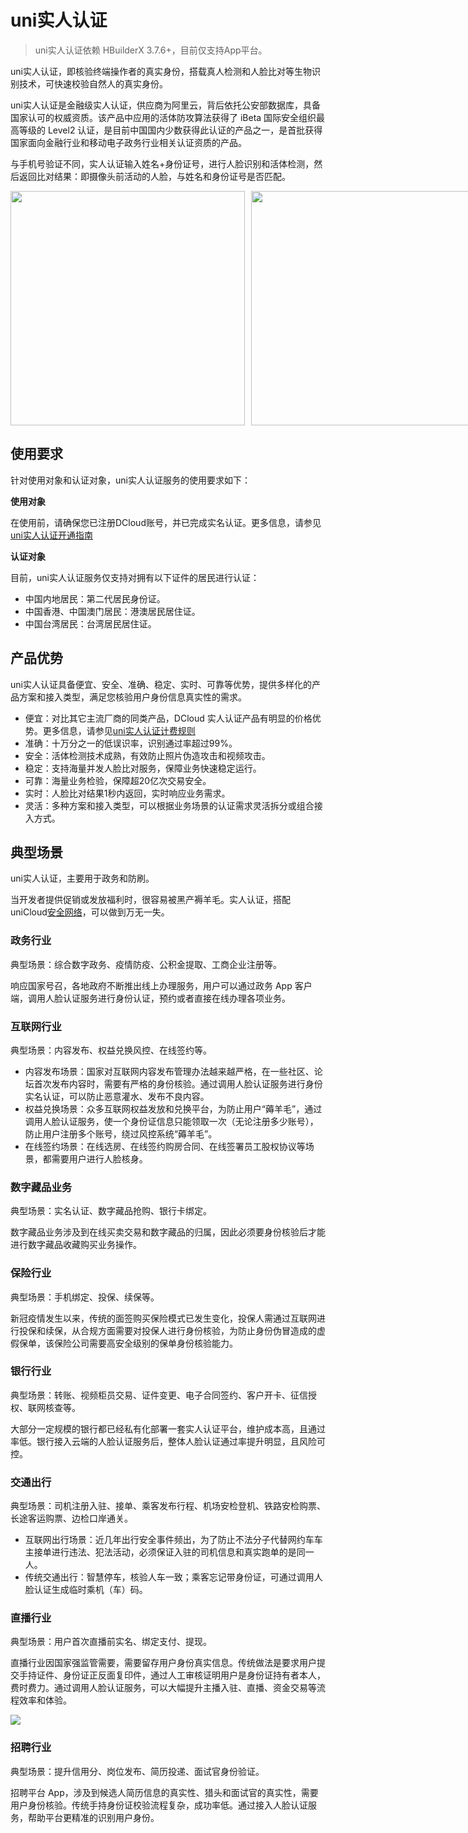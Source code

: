 # uni实人认证

> uni实人认证依赖 HBuilderX 3.7.6+，目前仅支持App平台。

uni实人认证，即核验终端操作者的真实身份，搭载真人检测和人脸比对等生物识别技术，可快速校验自然人的真实身份。

uni实人认证是金融级实人认证，供应商为阿里云，背后依托公安部数据库，具备国家认可的权威资质。该产品中应用的活体防攻算法获得了 iBeta 国际安全组织最高等级的 Level2 认证，是目前中国国内少数获得此认证的产品之一，是首批获得国家面向金融行业和移动电子政务行业相关认证资质的产品。

与手机号验证不同，实人认证输入姓名+身份证号，进行人脸识别和活体检测，然后返回比对结果：即摄像头前活动的人脸，与姓名和身份证号是否匹配。

<div style="display: flex; flex-basis: 10px">
<div style="margin-right: 10px;">
    <img src="https://qiniu-web-assets.dcloud.net.cn/unidoc/zh/202302242042365.jpg" width="375"/>
</div>
<div style="margin-right: 10px;">
    <img src="https://qiniu-web-assets.dcloud.net.cn/unidoc/zh/202302222009563.jpg" width="375"/>
</div>
<div>
    <img src="https://qiniu-web-assets.dcloud.net.cn/unidoc/zh/202302242037107.jpg" width="375" />
</div>
</div>


## 使用要求
针对使用对象和认证对象，uni实人认证服务的使用要求如下：

**使用对象**

在使用前，请确保您已注册DCloud账号，并已完成实名认证。更多信息，请参见[uni实人认证开通指南](service.md)

**认证对象**

目前，uni实人认证服务仅支持对拥有以下证件的居民进行认证：
- 中国内地居民：第二代居民身份证。
- 中国香港、中国澳门居民：港澳居民居住证。
- 中国台湾居民：台湾居民居住证。

## 产品优势

uni实人认证具备便宜、安全、准确、稳定、实时、可靠等优势，提供多样化的产品方案和接入类型，满足您核验用户身份信息真实性的需求。
- 便宜：对比其它主流厂商的同类产品，DCloud 实人认证产品有明显的价格优势。更多信息，请参见[uni实人认证计费规则](price.md)
- 准确：十万分之一的低误识率，识别通过率超过99%。
- 安全：活体检测技术成熟，有效防止照片伪造攻击和视频攻击。
- 稳定：支持海量并发人脸比对服务，保障业务快速稳定运行。
- 可靠：海量业务检验，保障超20亿次交易安全。
- 实时：人脸比对结果1秒内返回，实时响应业务需求。
- 灵活：多种方案和接入类型，可以根据业务场景的认证需求灵活拆分或组合接入方式。


<!-- ## 基本流程

![](https://qiniu-web-assets.dcloud.net.cn/unidoc/zh/rpa/rpa_ts.png) -->

## 典型场景

uni实人认证，主要用于政务和防刷。

当开发者提供促销或发放福利时，很容易被黑产褥羊毛。实人认证，搭配uniCloud[安全网络](../secure-network.md)，可以做到万无一失。

### 政务行业

典型场景：综合数字政务、疫情防疫、公积金提取、工商企业注册等。

响应国家号召，各地政府不断推出线上办理服务，用户可以通过政务 App 客户端，调用人脸认证服务进行身份认证，预约或者直接在线办理各项业务。

### 互联网行业

典型场景：内容发布、权益兑换风控、在线签约等。

- 内容发布场景：国家对互联网内容发布管理办法越来越严格，在一些社区、论坛首次发布内容时，需要有严格的身份核验。通过调用人脸认证服务进行身份实名认证，可以防止恶意灌水、发布不良内容。
- 权益兑换场景：众多互联网权益发放和兑换平台，为防止用户“薅羊毛”，通过调用人脸认证服务，使一个身份证信息只能领取一次（无论注册多少账号），防止用户注册多个账号，绕过风控系统“薅羊毛”。
- 在线签约场景：在线选房、在线签约购房合同、在线签署员工股权协议等场景，都需要用户进行人脸核身。

### 数字藏品业务

典型场景：实名认证、数字藏品抢购、银行卡绑定。

数字藏品业务涉及到在线买卖交易和数字藏品的归属，因此必须要身份核验后才能进行数字藏品收藏购买业务操作。

### 保险行业

典型场景：手机绑定、投保、续保等。

新冠疫情发生以来，传统的面签购买保险模式已发生变化，投保人需通过互联网进行投保和续保，从合规方面需要对投保人进行身份核验，为防止身份伪冒造成的虚假保单，该保险公司需要高安全级别的保单身份核验能力。

### 银行行业

典型场景：转账、视频柜员交易、证件变更、电子合同签约、客户开卡、征信授权、联网核查等。

大部分一定规模的银行都已经私有化部署一套实人认证平台，维护成本高，且通过率低。银行接入云端的人脸认证服务后，整体人脸认证通过率提升明显，且风险可控。

### 交通出行

典型场景：司机注册入驻、接单、乘客发布行程、机场安检登机、铁路安检购票、长途客运购票、边检口岸通关。

- 互联网出行场景：近几年出行安全事件频出，为了防止不法分子代替网约车车主接单进行违法、犯法活动，必须保证入驻的司机信息和真实跑单的是同一人。
- 传统交通出行：智慧停车，核验人车一致；乘客忘记带身份证，可通过调用人脸认证生成临时乘机（车）码。

### 直播行业

典型场景：用户首次直播前实名、绑定支付、提现。

直播行业因国家强监管需要，需要留存用户身份真实信息。传统做法是要求用户提交手持证件、身份证正反面复印件，通过人工审核证明用户是身份证持有者本人，费时费力。通过调用人脸认证服务，可以大幅提升主播入驻、直播、资金交易等流程效率和体验。

![](https://qiniu-web-assets.dcloud.net.cn/unidoc/zh/rpa/rpa_zb.png)

### 招聘行业

典型场景：提升信用分、岗位发布、简历投递、面试官身份验证。

招聘平台 App，涉及到候选人简历信息的真实性、猎头和面试官的真实性，需要用户身份核验。传统手持身份证校验流程复杂，成功率低。通过接入人脸认证服务，帮助平台更精准的识别用户身份。

